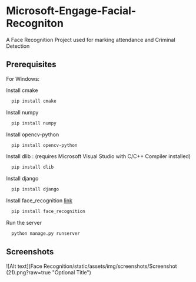 
# Microsoft-Engage-Facial-Recogniton

A Face Recognition Project used for marking attendance and Criminal Detection



## Prerequisites
For Windows:

Install cmake
```bash
  pip install cmake
```
Install numpy
```bash
  pip install numpy
```
Install opencv-python
```bash
  pip install opencv-python
```
Install dlib : (requires Microsoft Visual Studio with C/C++ Compiler installed)
```bash
  pip install dlib
```
Install django
```bash
  pip install django
```
Install face_recognition [link](https://linktodocumentation)
```bash
  pip install face_recognition
```
Run the server 
```bash
  python manage.py runserver
```
## Screenshots
![Alt text](Face Recognition/static/assets/img/screenshots/Screenshot (21).png?raw=true "Optional Title")


